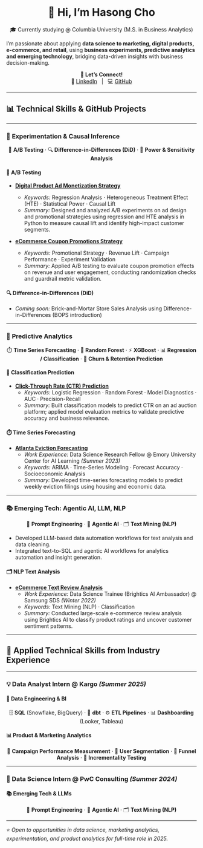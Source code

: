 <h1 align="center">👋 Hi, I’m Hasong Cho</h1>


<p align="center">
🎓 Currently studying @ Columbia University (M.S. in Business Analytics)
</p>


I’m passionate about applying **data science to marketing, digital products, e-commerce, and retail**, using **business experiments, predictive analytics and emerging technology**, bridging data-driven insights with business decision-making.  


<p align="center">
🤝 <b>Let’s Connect!</b><br>
🔗 <a href="https://www.linkedin.com/in/hasongcho]">LinkedIn</a> &nbsp; | &nbsp;
💻 <a href="https://github.com/hasongc01">GitHub</a>
</p>

---

## 📊 Technical Skills & GitHub Projects

---

### 🧪 **Experimentation & Causal Inference**

<p align="center">
🎯 <b>A/B Testing</b> · 🔍 <b>Difference-in-Differences (DiD)</b> · 🧩 <b>Power & Sensitivity Analysis</b>
</p>

#### 🎯 A/B Testing  
- [**Digital Product Ad Monetization Strategy**](https://github.com/hasongc01/A-B-Testing-Ad-Monetization-Strategy)  
  - *Keywords:* Regression Analysis · Heterogeneous Treatment Effect (HTE) · Statistical Power · Causal Lift  
  - *Summary:* Designed and analyzed A/B experiments on ad design and promotional strategies using regression and HTE analysis in Python to measure causal lift and identify high-impact customer segments.  

- [**eCommerce Coupon Promotions Strategy**](https://github.com/hasongc01/A-B-Testing-Coupon-Campaign)  
  - *Keywords:* Promotional Strategy · Revenue Lift · Campaign Performance · Experiment Validation  
  - *Summary:* Applied A/B testing to evaluate coupon promotion effects on revenue and user engagement, conducting randomization checks and guardrail metric validation.  

#### 🔍 Difference-in-Differences (DiD)  
- *Coming soon:* Brick-and-Mortar Store Sales Analysis using Difference-in-Differences (BOPS introduction)  

---

### 🤖 **Predictive Analytics**

<p align="center">
⏱️ <b>Time Series Forecasting</b> · 🌲 <b>Random Forest</b> · ⚡ <b>XGBoost</b> · 📊 <b>Regression / Classification</b> · 🔮 <b>Churn & Retention Prediction</b>
</p>

#### 🌲 Classification Prediction  
- [**Click-Through Rate (CTR) Prediction**](https://github.com/hasongc01/A-B-Testing-Ad-Monetization-Strategy)  
  - *Keywords:* Logistic Regression · Random Forest · Model Diagnostics · AUC · Precision-Recall  
  - *Summary:* Built classification models to predict CTR on an ad auction platform; applied model evaluation metrics to validate predictive accuracy and business relevance.  

#### ⏱️ Time Series Forecasting  
- [**Atlanta Eviction Forecasting**](https://github.com/hasongc01/Atlanta_Eviction_Prediction)  
  - *Work Experience:* Data Science Research Fellow @ Emory University Center for AI Learning *(Summer 2023)*  
  - *Keywords:* ARIMA · Time-Series Modeling · Forecast Accuracy · Socioeconomic Analysis
  - *Summary:* Developed time-series forecasting models to predict weekly eviction filings using housing and economic data.  

---

### 📚 **Emerging Tech: Agentic AI, LLM, NLP**

<p align="center">
💬 <b>Prompt Engineering</b> · 🤖 <b>Agentic AI</b> · 🗂️ <b>Text Mining (NLP)</b>
</p>

- Developed LLM-based data automation workflows for text analysis and data cleaning.  
- Integrated text-to-SQL and agentic AI workflows for analytics automation and insight generation.  

#### 🗂️ NLP Text Analysis
- [**eCommerce Text Review Analysis**](https://github.com/hasongc01/E-Commerce-Review-Text-Analysis-and-Ratings-Classification/tree/main)  
  - *Work Experience:* Data Science Trainee (Brightics AI Ambassador) @ Samsung SDS *(Winter 2022)*  
  - *Keywords:* Text Mining (NLP) · Classification
  - *Summary:* Conducted large-scale e-commerce review analysis using Brightics AI to classify product ratings and uncover customer sentiment patterns.

---

## 🧠 Applied Technical Skills from Industry Experience

---

### 💡 Data Analyst Intern @ Kargo *(Summer 2025)*

#### 🧱 Data Engineering & BI  
<p align="center">
🗄️ <b>SQL</b> (Snowflake, BigQuery) · 🧭 <b>dbt</b> · ⚙️ <b>ETL Pipelines</b> · 📊 <b>Dashboarding</b> (Looker, Tableau)
</p>

#### 📊 Product & Marketing Analytics  
<p align="center">
📢 <b>Campaign Performance Measurement</b> · 👥 <b>User Segmentation</b> · 🛒 <b>Funnel Analysis</b> · 🚀 <b>Incrementality Testing</b>
</p>

---

### 🧩 Data Science Intern @ PwC Consulting *(Summer 2024)*

#### 📚 Emerging Tech & LLMs  
<p align="center">
💬 <b>Prompt Engineering</b> · 🧠 <b>Agentic AI</b> · 🗂️ <b>Text Mining (NLP)</b>
</p> 


---

⭐️ *Open to opportunities in data science, marketing analytics, experimentation, and product analytics for full-time role in 2025.*

